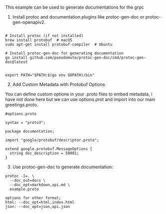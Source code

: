 This example can be used to generate documentations for the grpc 

1. Install protoc and documentation plugins like protoc-gen-doc or protoc-gen-openapiv2. 

```

# Install protoc (if not installed)
brew install protobuf  # macOS
sudo apt-get install protobuf-compiler  # Ubuntu

# Install protoc-gen-doc for generating documentation
go install github.com/pseudomuto/protoc-gen-doc/cmd/protoc-gen-doc@latest


export PATH="$PATH:$(go env GOPATH)/bin"
```

2. Add Custom Metadata with Protobuf Options

You can define custom options in your .proto files to embed metadata, i have not done here but we can use options.prot and import into our main greetings.proto. 
```
#options.proto 

syntax = "proto3";

package documentation;

import "google/protobuf/descriptor.proto";

extend google.protobuf.MessageOptions {
  string doc_description = 50001;
}
```

3. Use protoc-gen-doc to generate documentation:
```
protoc -I=. \
  --doc_out=docs \
  --doc_opt=markdown,api.md \
  example.proto

options for other format;
html: --doc_opt=html,index.html
json: --doc_opt=json,api.json

```